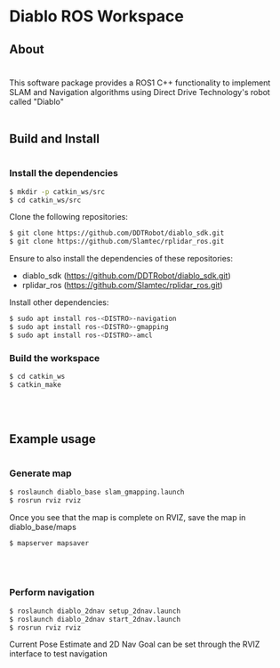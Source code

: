 # Diablo ROS Workspace


## About
#
This software package provides a ROS1 C++ functionality to implement SLAM and Navigation algorithms using Direct Drive Technology's robot called "Diablo"
<br> 
</br>

## Build and Install
#

### Install the dependencies
```bash
$ mkdir -p catkin_ws/src
$ cd catkin_ws/src
```

Clone the following repositories:
```bash
$ git clone https://github.com/DDTRobot/diablo_sdk.git
$ git clone https://github.com/Slamtec/rplidar_ros.git
```
Ensure to also install the dependencies of these repositories:
- diablo_sdk (https://github.com/DDTRobot/diablo_sdk.git)
- rplidar_ros (https://github.com/Slamtec/rplidar_ros.git)

Install other dependencies:
```bash
$ sudo apt install ros-<DISTRO>-navigation
$ sudo apt install ros-<DISTRO>-gmapping
$ sudo apt install ros-<DISTRO>-amcl
```

### Build the workspace
```bash
$ cd catkin_ws
$ catkin_make
```
<br> 
</br>

## Example usage
#

### Generate map
```bash
$ roslaunch diablo_base slam_gmapping.launch
$ rosrun rviz rviz
```
Once you see that the map is complete on RVIZ, save the map in diablo_base/maps
```bash
$ mapserver mapsaver
```
<br> 
</br>

### Perform navigation
```bash
$ roslaunch diablo_2dnav setup_2dnav.launch
$ roslaunch diablo_2dnav start_2dnav.launch
$ rosrun rviz rviz
```
Current Pose Estimate and 2D Nav Goal can be set through the RVIZ interface to test navigation